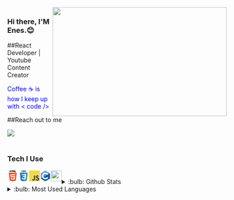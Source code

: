 <img src="https://media.giphy.com/media/NLOBLsnXupUZmIzdKS/giphy.gif" align="right" width="400" height="250"  >




### Hi there, I'M Enes.:blush:

##React Developer | Youtube Content Creator

<font color ="blue">Coffee ☕ is how I keep up with < code /> </font>

##Reach out to me 

[<img  width="22" src="https://unpkg.com/simple-icons@v6/icons/youtube.svg" align="left" />][youtube]

[youtube]:https://www.youtube.com/channel/UClyW9rWqoT3JQN3hJ5FMwuA

<br/>


<br/>

### Tech I Use



<img   align='left' src="https://raw.githubusercontent.com/github/explore/80688e429a7d4ef2fca1e82350fe8e3517d3494d/topics/html/html.png" width="25" height="25">
<img  align='left' src="https://raw.githubusercontent.com/github/explore/80688e429a7d4ef2fca1e82350fe8e3517d3494d/topics/css/css.png" width="25" height="25">
<img align='left' src="https://raw.githubusercontent.com/github/explore/80688e429a7d4ef2fca1e82350fe8e3517d3494d/topics/javascript/javascript.png" width="25" height="25">
<img align='left' src="https://raw.githubusercontent.com/devicons/devicon/master/icons/c/c-original.svg" width="25" height="25">



<img align='left' src="https://camo.githubusercontent.com/b3a1cdd20d0f308634ddd4598cdaa729c2d77047f51e66fa7206b9b4bac94c23/68747470733a2f2f63646e2e776f726c64766563746f726c6f676f2e636f6d2f6c6f676f732f61726475696e6f2d312e737667" width="25" height="25">


<br/>


<details>
<summary>:bulb: Github Stats</summary>
<img src="https://github-readme-stats.vercel.app/api?username=enesmendi&theme=onedark" >
</details>

<details>
<summary>:bulb:  Most Used Languages</summary>
<img src="https://github-readme-stats.vercel.app/api/top-langs/?username=enesmendi&layout=compact" >
</details>
